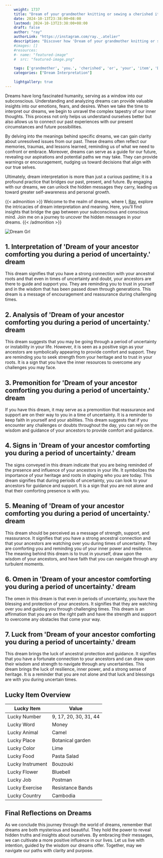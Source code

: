 ```yaml
---
    weight: 1737
    title: "Dream of your grandmother knitting or sewing a cherished item for you."  # Assuming 'title' column exists
    date: 2024-10-13T23:38:00+08:00
    lastmod: 2024-10-13T23:38:00+08:00
    draft: false
    author: "ray"
    authorLink: "https://instagram.com/ray._.atelier"
    description: "Discover how 'Dream of your grandmother knitting or sewing a cherished item for you.' can interpret your future and uncover its significant meanings in your life."
    #images: []
    #resources:
    #- name: "featured-image"
    #  src: "featured-image.png"
    
    tags: ['grandmother', 'you.', 'cherished', 'or', 'your', 'item', 'Dream', 'for', 'a', 'sewing', 'of', 'knitting']
    categories: ["Dream Interpretation"]
    
    lightgallery: true
---
```

    
Dreams have long fascinated humanity, serving as a window into our subconscious. Understanding and analyzing dreams can provide valuable insights into our emotions, fears, and desires. When we take the time to interpret our dreams, we begin to unravel the complex tapestry of our inner thoughts. This process not only helps us understand ourselves better but also allows us to connect our past experiences with our present circumstances and future possibilities.

By delving into the meanings behind specific dreams, we can gain clarity about unresolved issues from our past. These dreams often reflect our memories, traumas, and lessons learned, reminding us of what we need to confront or embrace. Moreover, dreams can serve as a guide for our future, revealing our aspirations and potential paths we may take. They can provide warnings or encouragement, nudging us toward decisions that align with our true selves.

Ultimately, dream interpretation is more than just a curious pastime; it is a profound practice that bridges our past, present, and future. By engaging with our dreams, we can unlock the hidden messages they carry, leading us toward greater self-awareness and personal growth.

{{< admonition >}}
Welcome to the realm of dreams, where I, [Ray](https://instagram.com/ray._.atelier), explore the intricacies of dream interpretation and meaning. Here, you’ll find insights that bridge the gap between your subconscious and conscious mind. Join me on a journey to uncover the hidden messages in your dreams.
{{< /admonition >}}

![Dream Grl](https://cdn.pixabay.com/photo/2017/11/02/03/35/gothic-2910057_1280.jpg "Dream Grl")

## 1. Interpretation of 'Dream of your ancestor comforting you during a period of uncertainty.' dream
 This dream signifies that you have a strong connection with your ancestral roots and that even in times of uncertainty and doubt, your ancestors are there to guide and support you. They are reminding you to trust in yourself and in the wisdom that has been passed down through generations. This dream is a message of encouragement and reassurance during challenging times.

## 2. Analysis of 'Dream of your ancestor comforting you during a period of uncertainty.' dream
 This dream suggests that you may be going through a period of uncertainty or instability in your life. However, it is seen as a positive sign as your ancestors are symbolically appearing to provide comfort and support. They are reminding you to seek strength from your heritage and to trust in your roots. It is a sign that you have the inner resources to overcome any challenges you may face.

## 3. Premonition for 'Dream of your ancestor comforting you during a period of uncertainty.' dream
 If you have this dream, it may serve as a premonition that reassurance and support are on their way to you in a time of uncertainty. It is a reminder to keep faith in yourself and your abilities. This dream suggests that if you encounter any challenges or doubts throughout the day, you can rely on the wisdom and guidance of your ancestors to provide comfort and guidance.

## 4. Signs in 'Dream of your ancestor comforting you during a period of uncertainty.' dream
 The signs conveyed in this dream indicate that you are being reminded of the presence and influence of your ancestors in your life. It symbolizes the importance of your heritage and roots in shaping who you are today. This dream signifies that during periods of uncertainty, you can look to your ancestors for guidance and support. It is a sign that you are not alone and that their comforting presence is with you.

## 5. Meaning of 'Dream of your ancestor comforting you during a period of uncertainty.' dream
 This dream should be perceived as a message of strength, support, and reassurance. It signifies that you have a strong ancestral connection and that your ancestors are watching over you during times of uncertainty. They are comforting you and reminding you of your inner power and resilience. The meaning behind this dream is to trust in yourself, draw upon the wisdom of your ancestors, and have faith that you can navigate through any turbulent moments.

## 6. Omen in 'Dream of your ancestor comforting you during a period of uncertainty.' dream
 The omen in this dream is that even in periods of uncertainty, you have the blessing and protection of your ancestors. It signifies that they are watching over you and guiding you through challenging times. This dream is an affirmation that you are on the right path and have the strength and support to overcome any obstacles that come your way.

## 7. Luck from 'Dream of your ancestor comforting you during a period of uncertainty.' dream
 This dream brings the luck of ancestral protection and guidance. It signifies that you have a fortunate connection to your ancestors and can draw upon their wisdom and strength to navigate through any uncertainties. This dream brings the luck of resilience, inner power, and a strong sense of heritage. It is a reminder that you are not alone and that luck and blessings are with you during uncertain times.

## Lucky Item Overview
| Lucky Item          | Value              |
|---------------|--------------------|
| Lucky Number        | 9, 17, 20, 30, 31, 44  |
| Lucky Word          | Money |
| Lucky Animal        | Camel |
| Lucky Place         | Botanical garden     |
| Lucky Color         | Lime     |
| Lucky Food          | Pasta Salad      |
| Lucky Instrument    | Bouzouki |
| Lucky Flower        | Bluebell    |
| Lucky Job           | Postman       |
| Lucky Exercise      | Resistance Bands  |
| Lucky Country       | Cambodia    |


##  Final Reflections on Dreams

As we conclude this journey through the world of dreams, remember that dreams are both mysterious and beautiful. They hold the power to reveal hidden truths and insights about ourselves. By embracing their messages, we can cultivate a more positive influence in our lives. Let us live with intention, guided by the wisdom our dreams offer. Together, may we navigate our paths with clarity and purpose.
